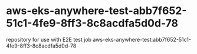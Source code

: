 # aws-eks-anywhere-test-abb7f652-51c1-4fe9-8ff3-8c8acdfa5d0d-78
repository for use with E2E test job aws-eks-anywhere-test:abb7f652-51c1-4fe9-8ff3-8c8acdfa5d0d-78
